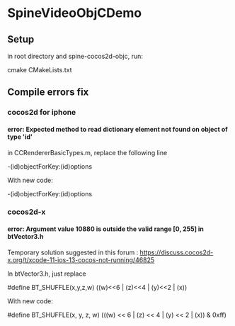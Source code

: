 # SpineVideoObjCDemo


## Setup
in root directory and spine-cocos2d-objc, run:

  cmake CMakeLists.txt
  
## Compile errors fix
### cocos2d for iphone
#### error: Expected method to read dictionary element not found on object of type 'id<NSCopying>'
in CCRendererBasicTypes.m, replace the following line
  
  -(id)objectForKey:(id<NSCopying>)options

With new code:

  -(id)objectForKey:(id)options

### cocos2d-x
#### error:  Argument value 10880 is outside the valid range [0, 255]   in  btVector3.h
Temporary solution suggested in this forum : https://discuss.cocos2d-x.org/t/xcode-11-ios-13-cocos-not-running/46825

In btVector3.h, just replace

#define BT_SHUFFLE(x,y,z,w) ((w)<<6 | (z)<<4 | (y)<<2 | (x))

With new code:

#define BT_SHUFFLE(x, y, z, w) (((w) << 6 | (z) << 4 | (y) << 2 | (x)) & 0xff)
